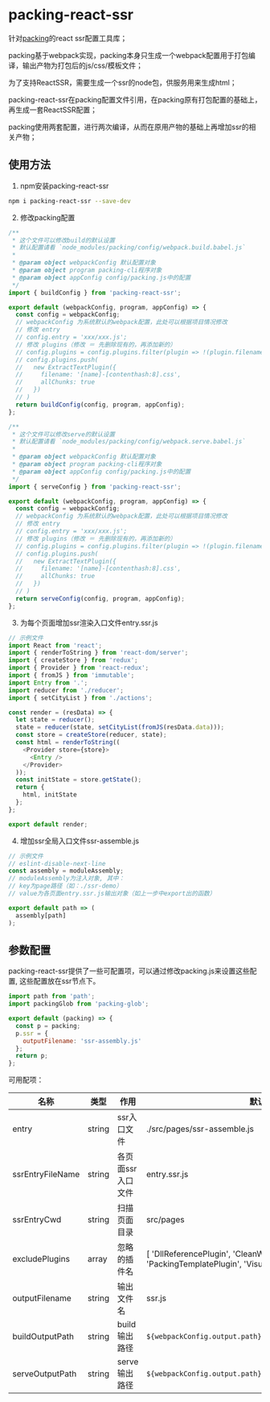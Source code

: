 # packing-react-ssr
针对[packing](https://github.com/packingjs/packing)的react ssr配置工具库；

packing基于webpack实现，packing本身只生成一个webpack配置用于打包编译，输出产物为打包后的js/css/模板文件；

为了支持ReactSSR，需要生成一个ssr的node包，供服务用来生成html；

packing-react-ssr在packing配置文件引用，在packing原有打包配置的基础上，再生成一套ReactSSR配置；

packing使用两套配置，进行两次编译，从而在原用产物的基础上再增加ssr的相关产物；

## 使用方法
1. npm安装packing-react-ssr

```bash
npm i packing-react-ssr --save-dev
```

2. 修改packing配置

```javascript
/**
 * 这个文件可以修改build的默认设置
 * 默认配置请看 `node_modules/packing/config/webpack.build.babel.js`
 *
 * @param object webpackConfig 默认配置对象
 * @param object program packing-cli程序对象
 * @param object appConfig config/packing.js中的配置
 */
import { buildConfig } from 'packing-react-ssr';

export default (webpackConfig, program, appConfig) => {
  const config = webpackConfig;
  // webpackConfig 为系统默认的webpack配置，此处可以根据项目情况修改
  // 修改 entry
  // config.entry = 'xxx/xxx.js';
  // 修改 plugins（修改 ＝ 先删除现有的，再添加新的）
  // config.plugins = config.plugins.filter(plugin => !(plugin.filename && plugin.id));
  // config.plugins.push(
  //   new ExtractTextPlugin({
  //     filename: '[name]-[contenthash:8].css',
  //     allChunks: true
  //   })
  // )
  return buildConfig(config, program, appConfig);
};
```

```javascript
/**
 * 这个文件可以修改serve的默认设置
 * 默认配置请看 `node_modules/packing/config/webpack.serve.babel.js`
 *
 * @param object webpackConfig 默认配置对象
 * @param object program packing-cli程序对象
 * @param object appConfig config/packing.js中的配置
 */
import { serveConfig } from 'packing-react-ssr';

export default (webpackConfig, program, appConfig) => {
  const config = webpackConfig;
  // webpackConfig 为系统默认的webpack配置，此处可以根据项目情况修改
  // 修改 entry
  // config.entry = 'xxx/xxx.js';
  // 修改 plugins（修改 ＝ 先删除现有的，再添加新的）
  // config.plugins = config.plugins.filter(plugin => !(plugin.filename && plugin.id));
  // config.plugins.push(
  //   new ExtractTextPlugin({
  //     filename: '[name]-[contenthash:8].css',
  //     allChunks: true
  //   })
  // )
  return serveConfig(config, program, appConfig); 
};
```

3. 为每个页面增加ssr渲染入口文件entry.ssr.js

```javascript
// 示例文件
import React from 'react';
import { renderToString } from 'react-dom/server';
import { createStore } from 'redux';
import { Provider } from 'react-redux';
import { fromJS } from 'immutable';
import Entry from '.';
import reducer from './reducer';
import { setCityList } from './actions';

const render = (resData) => {
  let state = reducer();
  state = reducer(state, setCityList(fromJS(resData.data)));
  const store = createStore(reducer, state);
  const html = renderToString((
    <Provider store={store}>
      <Entry />
    </Provider>
  ));
  const initState = store.getState();
  return {
    html, initState
  };
};

export default render;
```

4. 增加ssr全局入口文件ssr-assemble.js

```javascript
// 示例文件
// eslint-disable-next-line
const assembly = moduleAssembly; 
// moduleAssembly为注入对象, 其中：
// key为page路径（如：./ssr-demo）
// value为各页面entry.ssr.js输出对象（如上一步中export出的函数）

export default path => (
  assembly[path]
);
```

## 参数配置
packing-react-ssr提供了一些可配置项，可以通过修改packing.js来设置这些配置, 这些配置放在ssr节点下。

```javascript
import path from 'path';
import packingGlob from 'packing-glob';

export default (packing) => {
  const p = packing;
  p.ssr = {
    outputFilename: 'ssr-assembly.js'
  };
  return p;
};

```

可用配项：

名称 | 类型 | 作用 | 默认值 
--- | --- | --- | --- |
entry | string | ssr入口文件 | ./src/pages/ssr-assemble.js
ssrEntryFileName | string | 各页面ssr入口文件 | entry.ssr.js
ssrEntryCwd | string | 扫描页面目录 | src/pages
excludePlugins | array | 忽略的插件名 | [ 'DllReferencePlugin', 'CleanWebpackPlugin', 'PackingTemplatePlugin', 'VisualizerPlug' ]
outputFilename | string | 输出文件名 | ssr.js
buildOutputPath | string | build输出路径 | `${webpackConfig.output.path}/templates`
serveOutputPath | string | serve输出路径 | `${webpackConfig.output.path}/${appConfig.path.mockPages}`
